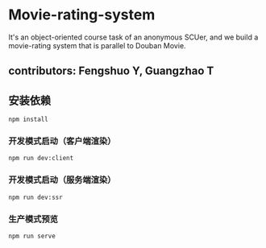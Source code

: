 # Movie-rating-system
It's an object-oriented course task of an anonymous SCUer, and we build a movie-rating system that is parallel to Douban Movie.
## contributors: Fengshuo Y, Guangzhao T 

## 安装依赖
```
npm install
```

### 开发模式启动（客户端渲染）
```
npm run dev:client
```

### 开发模式启动（服务端渲染）
```
npm run dev:ssr
```

### 生产模式预览
```
npm run serve
```



